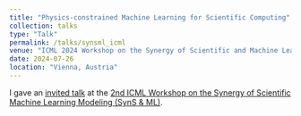 ```yaml
---
title: "Physics-constrained Machine Learning for Scientific Computing"
collection: talks
type: "Talk"
permalink: /talks/synsml_icml
venue: "ICML 2024 Workshop on the Synergy of Scientific and Machine Learning Modeling (SynS & ML)"
date: 2024-07-26
location: "Vienna, Austria"
---
```


I gave an [invited talk](https://icerm.brown.edu/video_archive/?play=3540) at the [2nd ICML Workshop on the Synergy of Scientific Machine Learning Modeling (SynS & ML)](https://syns-ml.github.io/2023/).
